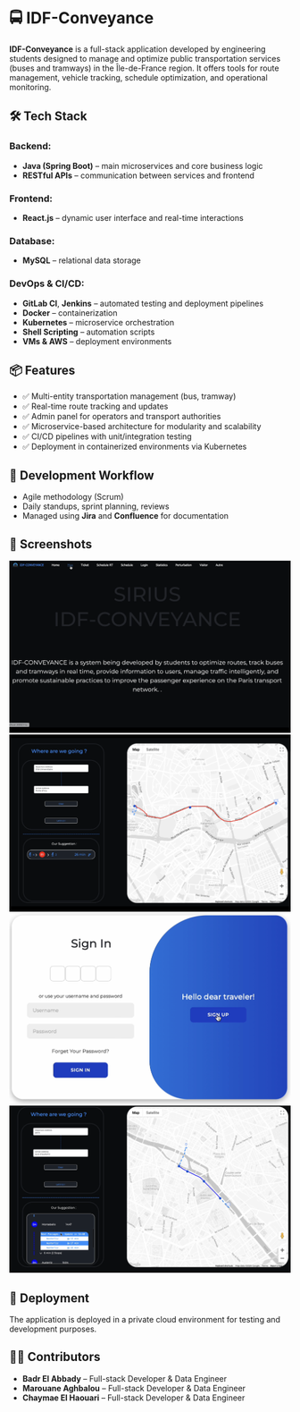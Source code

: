 # 🚍 IDF-Conveyance

**IDF-Conveyance** is a full-stack application developed by engineering students designed to manage and optimize public transportation services (buses and tramways) in the Île-de-France region. It offers tools for route management, vehicle tracking, schedule optimization, and operational monitoring.

## 🛠️ Tech Stack

### Backend:
- **Java (Spring Boot)** – main microservices and core business logic
- **RESTful APIs** – communication between services and frontend

### Frontend:
- **React.js** – dynamic user interface and real-time interactions

### Database:
- **MySQL** – relational data storage

### DevOps & CI/CD:
- **GitLab CI**, **Jenkins** – automated testing and deployment pipelines
- **Docker** – containerization
- **Kubernetes** – microservice orchestration
- **Shell Scripting** – automation scripts
- **VMs & AWS** – deployment environments

## 📦 Features

- ✅ Multi-entity transportation management (bus, tramway)
- ✅ Real-time route tracking and updates
- ✅ Admin panel for operators and transport authorities
- ✅ Microservice-based architecture for modularity and scalability
- ✅ CI/CD pipelines with unit/integration testing
- ✅ Deployment in containerized environments via Kubernetes

## 🔄 Development Workflow

- Agile methodology (Scrum)
- Daily standups, sprint planning, reviews
- Managed using **Jira** and **Confluence** for documentation

## 📸 Screenshots

![plot](screenshot1.png)
![plot](screenshot2.png)
![plot](screenshot3.png)
![plot](screenshot4.png)

## 🚀 Deployment

The application is deployed in a private cloud environment for testing and development purposes.


## 👨‍💻 Contributors

- **Badr El Abbady** – Full-stack Developer & Data Engineer  
- **Marouane Aghbalou** – Full-stack Developer & Data Engineer  
- **Chaymae El Haouari** – Full-stack Developer & Data Engineer  
